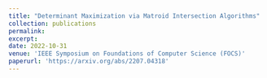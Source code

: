 ```yaml
---
title: "Determinant Maximization via Matroid Intersection Algorithms"
collection: publications
permalink:
excerpt:
date: 2022-10-31
venue: 'IEEE Symposium on Foundations of Computer Science (FOCS)'
paperurl: 'https://arxiv.org/abs/2207.04318'
---
```


